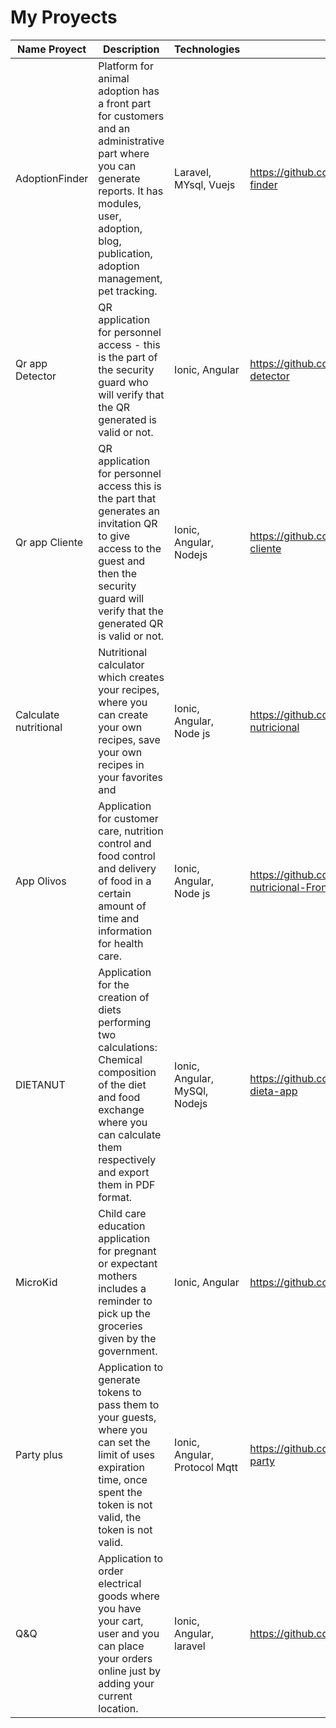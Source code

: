 # My Proyects

Name Proyect| Description | Technologies|  Link
------------ | ------------- | ------------- | -------------
AdoptionFinder| Platform for animal adoption has a front part for customers and an administrative part where you can generate reports. It has modules, user, adoption, blog, publication, adoption management, pet tracking.| Laravel, MYsql, Vuejs| https://github.com/xandyx2014/Adoption-finder
Qr app Detector | QR application for personnel access - this is the part of the security guard who will verify that the QR generated is valid or not.| Ionic, Angular | https://github.com/xandyx2014/Qr.guard-detector
Qr app Cliente | QR application for personnel access this is the part that generates an invitation QR to give access to the guest and then the security guard will verify that the generated QR is valid or not. | Ionic, Angular, Nodejs | https://github.com/xandyx2014/Qr-Guard-cliente
Calculate nutritional | Nutritional calculator which creates your recipes, where you can create your own recipes, save your own recipes in your favorites and | Ionic, Angular, Node js | https://github.com/xandyx2014/Calculadora-nutricional
App Olivos | Application for customer care, nutrition control and food control and delivery of food in a certain amount of time and information for health care. | Ionic, Angular, Node js | https://github.com/xandyx2014/Control-nutricional-Frontend-App
DIETANUT | Application for the creation of diets performing two calculations: Chemical composition of the diet and food exchange where you can calculate them respectively and export them in PDF format.| Ionic, Angular, MySQl, Nodejs | https://github.com/xandyx2014/Control-de-dieta-app
MicroKid | Child care education application for pregnant or expectant mothers includes a reminder to pick up the groceries given by the government.| Ionic, Angular | https://github.com/xandyx2014/microkitApp
Party plus | Application to generate tokens to pass them to your guests, where you can set the limit of uses expiration time, once spent the token is not valid, the token is not valid. | Ionic, Angular, Protocol Mqtt | https://github.com/xandyx2014/app-qr-party
Q&Q | Application to order electrical goods where you have your cart, user and you can place your orders online just by adding your current location. | Ionic, Angular, laravel | https://github.com/xandyx2014/Q-Q-app
